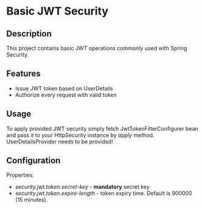 # Basic JWT Security
## Description
This project contains basic JWT operations commonly used with Spring Security.  
## Features
* Issue JWT token based on UserDetails
* Authorize every request with valid token
## Usage
To apply provided JWT security simply fetch JwtTokenFilterConfigurer bean and pass it to your HttpSecurity
instance by <i>apply</i> method.  
UserDetailsProvider needs to be provided!  
## Configuration
Properties:
* *security.jwt.token.secret-key* - **mandatory** secret key
* *security.jwt.token.expire-length* - token expiry time. Default is 900000 (15 minutes).
